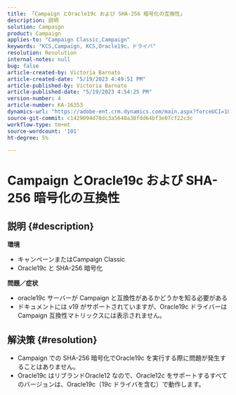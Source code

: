 ```yaml
---
title: 「Campaign とOracle19c および SHA-256 暗号化の互換性」
description: 説明
solution: Campaign
product: Campaign
applies-to: "Campaign Classic,Campaign"
keywords: "KCS,Campaign, KCS,Oracle19c，ドライバ"
resolution: Resolution
internal-notes: null
bug: false
article-created-by: Victoria Barnato
article-created-date: "5/19/2023 4:49:51 PM"
article-published-by: Victoria Barnato
article-published-date: "5/19/2023 4:54:25 PM"
version-number: 4
article-number: KA-16353
dynamics-url: "https://adobe-ent.crm.dynamics.com/main.aspx?forceUCI=1&pagetype=entityrecord&etn=knowledgearticle&id=9d9f2727-65f6-ed11-8848-6045bd0065b6"
source-git-commit: c1429094d78dc3a5648a38fdd64bf3e07cf22c3c
workflow-type: tm+mt
source-wordcount: '101'
ht-degree: 5%

---
```


# Campaign とOracle19c および SHA-256 暗号化の互換性

## 説明 {#description}

<b>環境</b>
- キャンペーンまたはCampaign Classic
- Oracle19c と SHA-256 暗号化

<b>問題／症状</b>
- oracle19c サーバーが Campaign と互換性があるかどうかを知る必要がある
- ドキュメントには v19 がサポートされていますが、Oracle19c ドライバーは Campaign 互換性マトリックスには表示されません。



## 解決策 {#resolution}


- Campaign での SHA-256 暗号化でOracle19c を実行する際に問題が発生することはありません。
- Oracle19c はリブランドOracle12 なので、Oracle12c をサポートするすべてのバージョンは、Oracle19c（19c ドライバを含む）で動作します。



